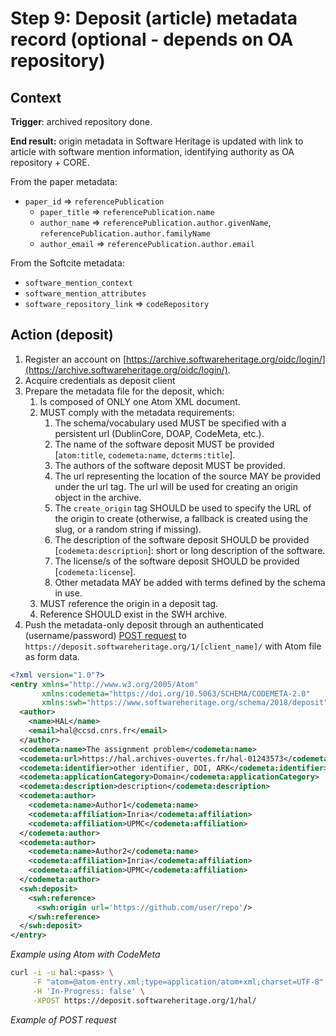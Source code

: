 # Step 9: Deposit (article) metadata record (optional - depends on OA repository)

## Context

**Trigger**: archived repository done.

**End result:** origin metadata in Software Heritage is updated with link to
article with software mention information, identifying authority as OA
repository + CORE.

From the paper metadata:

* `paper_id` => `referencePublication`
    * `paper_title` => `referencePublication.name`
    * `author_name` => `referencePublication.author.givenName`, `referencePublication.author.familyName`
    * `author_email` => `referencePublication.author.email`

From the Softcite metadata:

* `software_mention_context`
* `software_mention_attributes`
* `software_repository_link` => `codeRepository`

## Action (deposit)

1. Register an account on
   [https://archive.softwareheritage.org/oidc/login/](https://archive.softwareheritage.org/oidc/login/).
2. Acquire credentials as deposit client
3. Prepare the metadata file for the deposit, which:
    1. Is composed of ONLY one Atom XML document.
    2. MUST comply with the metadata requirements:
        1. The schema/vocabulary used MUST be specified with a persistent url
           (DublinCore, DOAP, CodeMeta, etc.).
        2. The name of the software deposit MUST be provided [`atom:title`,
           `codemeta:name`, `dcterms:title`].
        3. The authors of the software deposit MUST be provided.
        4. The url representing the location of the source MAY be provided
           under the url tag. The url will be used for creating an origin
           object in the archive.
        5. The `create_origin` tag SHOULD be used to specify the URL of the
           origin to create (otherwise, a fallback is created using the slug,
           or a random string if missing).
        6. The description of the software deposit SHOULD be
           provided [`codemeta:description`]: short or long description of the
           software.
        7. The license/s of the software deposit SHOULD be provided
           [`codemeta:license`].
        8. Other metadata MAY be added with terms defined by the schema in use.
    3. MUST reference the origin in a deposit tag.
    4. Reference SHOULD exist in the SWH archive.
4. Push the metadata-only deposit through an authenticated (username/password)
   [POST
   request](https://docs.softwareheritage.org/devel/swh-deposit/endpoints/collection.html#api-create-deposit)
   to `https://deposit.softwareheritage.org/1/[client_name]/` with Atom file as
   form data.

```xml
<?xml version="1.0"?>
<entry xmlns="http://www.w3.org/2005/Atom"
       xmlns:codemeta="https://doi.org/10.5063/SCHEMA/CODEMETA-2.0"
       xmlns:swh="https://www.softwareheritage.org/schema/2018/deposit">
  <author>
    <name>HAL</name>
    <email>hal@ccsd.cnrs.fr</email>
  </author>
  <codemeta:name>The assignment problem</codemeta:name>
  <codemeta:url>https://hal.archives-ouvertes.fr/hal-01243573</codemeta:url>
  <codemeta:identifier>other identifier, DOI, ARK</codemeta:identifier>
  <codemeta:applicationCategory>Domain</codemeta:applicationCategory>
  <codemeta:description>description</codemeta:description>
  <codemeta:author>
    <codemeta:name>Author1</codemeta:name>
    <codemeta:affiliation>Inria</codemeta:affiliation>
    <codemeta:affiliation>UPMC</codemeta:affiliation>
  </codemeta:author>
  <codemeta:author>
    <codemeta:name>Author2</codemeta:name>
    <codemeta:affiliation>Inria</codemeta:affiliation>
    <codemeta:affiliation>UPMC</codemeta:affiliation>
  </codemeta:author>
  <swh:deposit>
    <swh:reference>
      <swh:origin url='https://github.com/user/repo'/>
    </swh:reference>
  </swh:deposit>
</entry>
```

*Example using Atom with CodeMeta*

```bash
curl -i -u hal:<pass> \
     -F "atom=@atom-entry.xml;type=application/atom+xml;charset=UTF-8" \
     -H 'In-Progress: false' \
     -XPOST https://deposit.softwareheritage.org/1/hal/
```
*Example of POST request*
